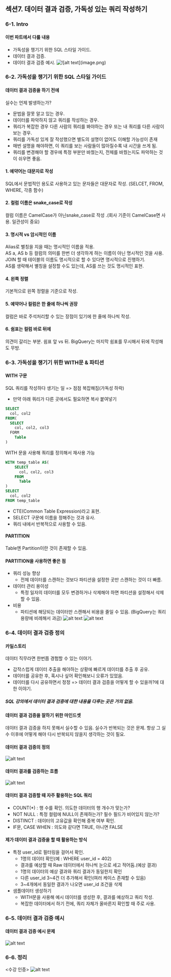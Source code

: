 ## 섹션7. 데이터 결과 검증, 가독성 있는 쿼리 작성하기
### 6-1. Intro
#### 이번 파트에서 다룰 내용
- 가독성을 챙기기 위한 SQL 스타일 가이드.
- 데이터 결과 검증.
- 데이터 결과 검증 예시.
![!\[alt text\](image.png)](<../img/7주차 과제 /1.png>)
### 6-2. 가독성을 챙기기 위한 SQL 스타일 가이드
#### 데이터 결과 검증을 하기 전에 
실수는 언제 발생하는가?
- 문법을 잘못 알고 있는 경우.
- 데이터를 파악하지 않고 쿼리를 작성하는 경우.
- 쿼리가 복잡한 경우
다른 사람의 쿼리를 봐야하는 경우 또는 내 쿼리를 다른 사람이 보는 경우.
- 쿼리를 가독성 있게 잘 작성했으면 별도의 설명이 없어도 이해할 가능성이 존재
- 매번 설명을 해야하면, 이 쿼리를 보는 사람들이 많아질수록 내 시간을 쓰게 됨.
- 쿼리를 변경해야 할 경우에 특정 부분만 바꿨는지, 전체를 바꿨는지도 파악하는 것이 쉬우면 좋음.

#### 1. 예약어는 대문자로 작성
SQL에서 문법적인 용도로 사용하고 있는 문자들은 대문자로 작성.
(SELCET, FROM, WHERE, 각종 함수) 

#### 2. 컬럼 이름은 snake_case로 작성
컬럼 이름은 CamelCase가 아닌snake_case로 작성 .(회사 기준이 CamelCase면 사용. 일관성이 중요)

#### 3. 명시적 vs 암시적인 이름
Alias로 별칭을 지을 때는 명시적인 이름을 적용.\
AS a, AS b 등 컬럼의 의미를 한번 더 생각하게 하는 이름이 아닌 명시적인 것을 사용.\
JOIN 할 때 테이블의 이름도 명시적으로 할 수 있다면 명시적으로 진행하기.\
AS를 생략해서 별칭을 설정할 수도 있는데, AS를 쓰는 것도 명시적인 표현.

#### 4. 왼쪽 정렬
기본적으로 왼쪽 정렬을 기준으로 작성.

#### 5. 예약어나 컬럼은 한 줄에 하나씩 권장
컬럼은 바로 주석처리할 수 있는 장점이 있기에 한 줄에 하나씩 작성.

#### 6. 쉼표는 컬럼 바로 뒤에
의견이 갈리는 부분. 쉼표 앞 vs 뒤. BigQuery는 마지막 쉼표를 무시해서 뒤에 작성해도 무방.

### 6-3. 가독성을 챙기기 위한 WITH문 & 파티션
#### WITH 구문
SQL 쿼리를 작성하다 생기는 일 => 점점 복잡해짐(가독성 하락)
- 만약 아래 쿼리가 다른 곳에서도 필요하면 복사 붙여넣기
```SQL
SELECT
  col, col2
FROM(
  SELECT
    col, col2, col3
  FORM
    Table
)
```
WITH 문을 사용해 쿼리를 정의해서 재사용 가능
```SQL
WITH temp_table AS(
    SELECT
      col, col2, col3
    FROM
      Table
)
SELECT
  col, col2
FROM temp_table
```
- CTE(Common Table Expression)라고 표현.
- SELECT 구문에 이름을 정해주는 것과 유사.
- 쿼리 내에서 반복적으로 사용할 수 있음.

#### PARTITION
Table엔 Partition이란 것이 존재할 수 있음.

#### PARTITION을 사용하면 좋은 점
- 쿼리 성능 향상
  - 전체 데이터를 스캔하는 것보다 파티션을 설정한 곳만 스캔하는 것이 더 빠름.
- 데이터 관리 용이성
  - 특정 일자의 데이터를 모두 변경하거나 삭제해야 하면 파티션을 설정해서 삭제할 수 있음.
- 비용
  - 파티션에 해당되는 데이터만 스캔해서 비용을 줄일 수 있음. (BigQuery는 쿼리 용량에 비례해서 과금)
![alt text](<../img/7주차 과제 /2.png>)
![alt text](<../img/7주차 과제 /3.png>)

### 6-4. 데이터 결과 검증 정의
#### 카일스토리
데이터 직무라면 한번쯤 경험할 수 있는 이야기.
- 갑작스럽게 데이터 추출을 해야하는 상황에 빠르게 데이터를 추출 후 공유.
- 데이터를 공유한 후, 혹시나 싶어 확인해보니 오류가 있었음.
- 데이터를 다시 공유하면서 정정 => 데이터 결과 검증을 어떻게 할 수 있을까?에 대한 이야기.
##### SQL 강의에서 데이터 결과 검증에 대한 내용을 다루는 곳은 거의 없음.

#### 데이터 결과 검증을 잘하기 위한 마인드셋 
데이터 결과 검증을 하지 못해서 실수할 수 있음. 실수가 반복되는 것은 문제. 항상 그 실수 이후에 어떻게 해야 다시 반복되지 않을지 생각하는 것이 필요.

#### 데이터 결과 검증의 정의
![alt text](<../img/7주차 과제 /4.png>)

#### 데이터 결과를 검증하는 흐름
![alt text](<../img/7주차 과제 /5.png>)

#### 데이터 결과 검증할 때 자주 활용하는 SQL 쿼리
- COUNT(*) : 행 수를 확인. 의도한 데이터의 행 개수가 맞는가?
- NOT NULL : 특정 컬럼에 NULL이 존재하는가? 필수 필드가 비어있지 않는가?
- DISTINCT : 데이터의 고유값을 확인해 중복 여부 확인.
- IF문, CASE WHEN : 의도와 같다면 TRUE, 아니면 FALSE

#### 제가 데이터 결과 검증을 할 때 활용하는 방식
- 특정 user_id로 필터링을 걸어서 확인.
  - 1명의 데이터 확인(예 : WHERE user_id = 402)
  - 결과를 예상할 때 Raw 데이터에서 하나씩 눈으로 세고 적어둠.(예상 결과)
  - 1명의 데이터의 예상 결과와 쿼리 결과가 동일한지 확인
  - 다른 user_id 3~4건 더 추가해서 확인(여러 케이스 존재할 수 있음)
  - 3~4개에서 동일한 결과가 나오면 user_id 조건을 삭제
- 샘플데이터 생성하기
  - WITH문을 사용해 예시 데이터를 생성한 후, 결과를 예상하고 쿼리 작성.
  - 복잡한 데이터에서 하기 전에, 쿼리 자체가 올바른지 확인할 때 주로 사용.

### 6-5. 데이터 결과 검증 예시
#### 데이터 결과 검증 예시 문제
![alt text](<../img/7주차 과제 /6.png>)

### 6-6. 정리

<수강 인증>
![alt text](<../img/7주차 과제 /7.png>)